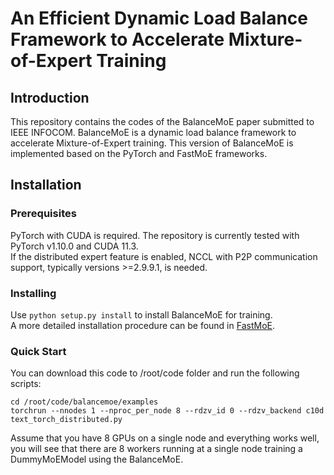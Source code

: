# An Efficient Dynamic Load Balance Framework to Accelerate Mixture-of-Expert Training #  
## Introduction ##
This repository contains the codes of the BalanceMoE paper submitted to IEEE INFOCOM. BalanceMoE is a dynamic load balance framework to accelerate Mixture-of-Expert training. This version of BalanceMoE is implemented based on the PyTorch and FastMoE frameworks.  

## Installation ##
### Prerequisites ###
PyTorch with CUDA is required. The repository is currently tested with PyTorch v1.10.0 and CUDA 11.3.  
If the distributed expert feature is enabled, NCCL with P2P communication support, typically versions >=2.9.9.1, is needed.  
### Installing ###
Use `python setup.py install` to install BalanceMoE for training.  
A more detailed installation procedure can be found in [FastMoE](https://github.com/laekov/fastmoe).  
### Quick Start ###
You can download this code to /root/code folder and run the following scripts:  
```
cd /root/code/balancemoe/examples  
torchrun --nnodes 1 --nproc_per_node 8 --rdzv_id 0 --rdzv_backend c10d text_torch_distributed.py
```  
Assume that you have 8 GPUs on a single node and everything works well, you will see that there are 8 workers running at a single node training a DummyMoEModel using the BalanceMoE.
